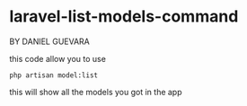 # laravel-list-models-command

BY DANIEL GUEVARA 

this code allow you to use 
```
php artisan model:list
```
this will show all the models you got in the app
